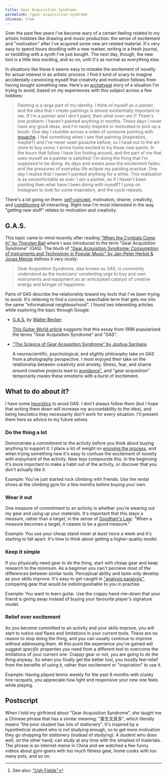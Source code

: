 ```yaml
---
title: Gear Acquisition Syndrome
permalink: /gear-acquisition-syndrome
chinese: true
---
```


Over the past few years I've become wary of a certain feeling related to my artistic hobbies
like drawing and music production: the sense of excitement and "motivation" after I've acquired
some new art-related material. It's very easy to spend hours doodling with a new marker, writing
in a fresh journal, or twiddling with a synth I've just bought. The next day, though, the new tool
is a little less exciting, and so on, until it's as normal as everything else.

In situations like these it seems easy to mistake the excitement of novelty for actual interest
in an artistic process. I find it kind of scary to imagine accidentally convincing myself that
creativity and motivation follows from having bought something new. Here's an
[archetypal](https://en.wikipedia.org/wiki/Archetype)
story of a situation I'm trying to avoid, based on my experiences with this subject across a
few hobbies:

> Painting is a large part of my identity. I think of myself as *a painter*,
> and the idea that I create paintings is almost existentially important to me. If I'm a painter and I don't paint,
> then *what even am I*? There's one problem: I haven't painted anything in months. These days I never have any good ideas,
> and I'm rarely inspired or motivated to pick up a brush. One day I stumble across a video of someone painting with
> [gouache](https://en.wikipedia.org/wiki/Gouache). I feel something when I see that painting (inspiration, maybe?)
> and I've never used gouache before, so I head out to the art store to buy some. I arrive home excited to try these
> new paints. In the hours that follow I have fun fooling around, and the part of me that sees myself as a painter
> is satisfied: I'm doing the thing that I'm supposed to be doing. As days and weeks pass the excitement fades, and
> the pressures of everyday life eclipse my painting practise. One day I realise that I haven't painted anything for a
> while. This realisation is as uncomfortable as ever: I *am* a painter, so if I haven't been painting then what have
> I been doing with myself? I jump on Instagram to look for some inspiration, and the cycle repeats.

There's a lot going on there: [self-concept](https://en.wikipedia.org/wiki/Self-concept), motivation,
shame, creativity, and [conditioning](https://en.wikipedia.org/wiki/Operant_conditioning) all interacting.
Right now I'm most interested in the way "getting new stuff" relates to motivation and creativity.

## G.A.S.

This topic came to mind recently after reading
["When the Cymbals Come In" by Thorsten Ball](https://registerspill.thorstenball.com/p/when-the-cymbals-come-in)
where I was introduced to the term "Gear Acquisition Syndrome" (GAS). The blurb of
["Gear Acquisition Syndrome: Consumption of Instruments and Technology in Popular Music" by Jan-Peter Herbst & Jonas Menze](https://unipress.hud.ac.uk/plugins/books/27/)
defines it very nicely:
  
> Gear Acquisition Syndrome, also known as GAS, is commonly understood as the musicians’ unrelenting urge
> to buy and own instruments and equipment as an anticipated catalyst of creative energy and bringer of happiness.

Parts of GAS describe the relationship toward my tools that I've been trying to avoid. It's
relieving to find a concise, searchable term that gets me into the same "informational neighbourhood". I found two
interesting articles while exploring the topic through Google:

* [G.A.S.](http://sdarchive.com/gas.html) by [Walter Becker](https://en.wikipedia.org/wiki/Walter_Becker)

  [This Guitar World article](https://www.guitarworld.com/features/gear-acquisition-syndrome) suggests that this 
  essay from 1996 popularised the terms "Gear Acquisition Syndrome" and "GAS".

* ["The Science of Gear Acquisition Syndrome" by Joshua Sariñana](https://www.joshuasarinana.com/the-science-of-gear-acquisition-syndrome)

  A neuroscientific, psychological, and slightly philosophy take on GAS from a photography perspective. I most
  enjoyed their take on the relationship between creativity and anxiety. Stress, fear, and shame around creative projects
  lead to [avoidance](https://en.wikipedia.org/wiki/Avoidance_coping)[^ugh-fields], and "gear acquisition" temporarily masks
  these emotions with a burst of excitement.

## What to do about it?

I have some [heuristics](https://en.wikipedia.org/wiki/Heuristic) to avoid GAS. I don't always follow them (but I hope
that writing them down will increase my accountability to the idea), and being heuristics they necessarily don't work
for every situation. I'll present them here as advice to my future selves.

### Do the thing a lot

Demonstrate a commitment to the activity before you think about buying anything to support it. I place a lot of
weight on [enjoying the process](https://blog.ielliott.io/learning-a-craft#find-joy-in-the-process), and when trying
something new it's easy to confuse the excitement of novelty with enjoyment of the activity. New toys compounds this.
In the beginning it's more important to make a habit out of the activity, or discover that you don't actually like it.

Example: You've just started rock climbing with friends. Use the rental shoes at the climbing gym for a few months before
buying your own.
  
### Wear it out

One measure of commitment to an activity is whether you're wearing out my gear and using up your materials.
It's important that this stays a *measure*, rather than a *target*, in the sense of
[Goodhart's Law](https://en.wikipedia.org/wiki/Goodhart%27s_law): "When a measure becomes a target, it ceases to be a good measure."

Example: You use your cheap stand mixer at least twice a week and it's starting to fall apart. It's time to
think about getting a higher-quality model.
  
### Keep it simple

If you physically need gear to do the thing, start with cheap gear and keep research to the minimum. As a beginner
you can't percieve most of the differences between similar tools. Perceptual ability and taste only develop as your
skills improve. It's easy to get caught in ["analysis paralysis"](https://en.wikipedia.org/wiki/Analysis_paralysis),
comparing gear that would be indistinguishable to you in practise.

Example: You want to learn guitar. Use the crappy hand-me-down that your friend is giving away instead of buying
your favourite player's signature model.  

### Relief over excitement

As you become committed to an activity and your skills improve, you will start to notice *real* flaws and limitations
in your current tools. These are no reason to stop doing the thing, and you can usually continue to improve without
addressing them. At this point the experience you've gained will suggest *specific* properties you need from a different
tool to overcome the limitations of your current one. Crappy gear or not, you are going to do the thing anyway. So when
you finally get the better tool, you mostly feel relief from the benefits of using it, rather than excitement or "inspiration"
*to* use it.

Example: Having played tennis weekly for the past 6 months with clunky hire racquets, you appreciate how light
and responsive your new one feels while playing.
      
## Postscript

When I told my girlfriend about "Gear Acquisition Syndrome", she taught me a
Chinese phrase that has a similar meaning: "<span lang="zh">差生文具多</span>", which literally means "the poor student
has lots of stationery". It's inspired by a hypothetical student who is not studying enough, so to
get more motivation they go shopping for stationery (instead of studying). A student who does well,
on the other hand, can study at any time with the simplest of materials. The phrase is an internet meme in China
and we watched a few funny videos about gym-goers with too much fitness gear, home cooks with too many pots, and so on.

[^ugh-fields]: See also: ["Ugh Fields"](https://www.lesswrong.com/posts/EFQ3F6kmt4WHXRqik/ugh-fields)
